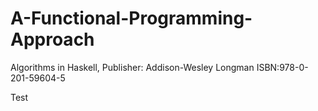 # A-Functional-Programming-Approach
Algorithms in Haskell, Publisher: Addison-Wesley Longman ISBN:978-0-201-59604-5

Test
